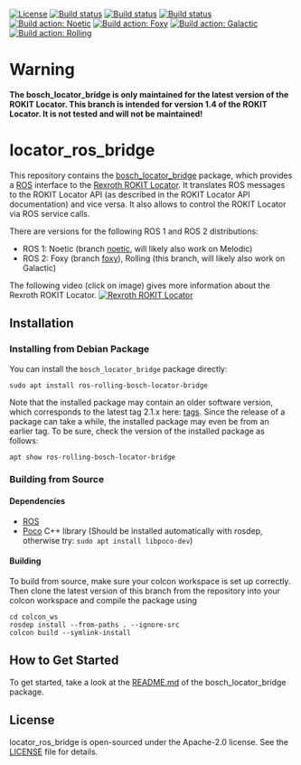 [![License](https://img.shields.io/badge/License-Apache%202-blue.svg)](LICENSE)
[![Build status](http://build.ros.org/job/Ndev__locator_ros_bridge__ubuntu_focal_amd64/badge/icon?subject=Build%20farm%3A%20Noetic)](http://build.ros.org/job/Ndev__locator_ros_bridge__ubuntu_focal_amd64/)
[![Build status](http://build.ros2.org/job/Fdev__locator_ros_bridge__ubuntu_focal_amd64/badge/icon?subject=Build%20farm%3A%20Foxy)](http://build.ros2.org/job/Fdev__locator_ros_bridge__ubuntu_focal_amd64/)
[![Build status](http://build.ros2.org/job/Rdev__locator_ros_bridge__ubuntu_jammy_amd64/badge/icon?subject=Build%20farm%3A%20Rolling)](http://build.ros2.org/job/Rdev__locator_ros_bridge__ubuntu_jammy_amd64/)
[![Build action: Noetic](https://github.com/boschglobal/locator_ros_bridge/actions/workflows/build_noetic.yml/badge.svg?branch=noetic)](https://github.com/boschglobal/locator_ros_bridge/actions/workflows/build_noetic.yml)
[![Build action: Foxy](https://github.com/boschglobal/locator_ros_bridge/actions/workflows/build_foxy.yml/badge.svg?branch=foxy)](https://github.com/boschglobal/locator_ros_bridge/actions/workflows/build_foxy.yml)
[![Build action: Galactic](https://github.com/boschglobal/locator_ros_bridge/actions/workflows/build_galactic.yml/badge.svg?branch=main)](https://github.com/boschglobal/locator_ros_bridge/actions/workflows/build_galactic.yml)
[![Build action: Rolling](https://github.com/boschglobal/locator_ros_bridge/actions/workflows/build_rolling.yml/badge.svg?branch=main)](https://github.com/boschglobal/locator_ros_bridge/actions/workflows/build_rolling.yml)

# **Warning**

**The bosch_locator_bridge is only maintained for the latest version of the ROKIT Locator. This branch is intended for version 1.4 of the ROKIT Locator. It is not tested and will not be maintained!**

# locator_ros_bridge

This repository contains the [bosch_locator_bridge](bosch_locator_bridge) package, which provides a [ROS] interface to the [Rexroth ROKIT Locator].
It translates ROS messages to the ROKIT Locator API (as described in the ROKIT Locator API documentation) and vice versa.
It also allows to control the ROKIT Locator via ROS service calls.

There are versions for the following ROS 1 and ROS 2 distributions:
* ROS 1: Noetic (branch [noetic](../../tree/noetic), will likely also work on Melodic)
* ROS 2: Foxy (branch [foxy](../../tree/foxy)), Rolling (this branch, will likely also work on Galactic)

The following video (click on image) gives more information about the Rexroth ROKIT Locator.
[![Rexroth ROKIT Locator](https://dc-mkt-prod.cloud.bosch.tech/xrm/media/global/product_group_1/components_for_mobile_robotics/components-for-mobile-robotics-stage_1280x720.jpg)](https://www.youtube.com/watch?v=g6SIUlXn9Bk)

## Installation

### Installing from Debian Package

You can install the `bosch_locator_bridge` package directly:

    sudo apt install ros-rolling-bosch-locator-bridge

Note that the installed package may contain an older software version, which corresponds to the latest tag 2.1.x here: [tags].
Since the release of a package can take a while, the installed package may even be from an earlier tag.
To be sure, check the version of the installed package as follows:

    apt show ros-rolling-bosch-locator-bridge

### Building from Source

#### Dependencies

- [ROS]
- [Poco] C++ library (Should be installed automatically with rosdep, otherwise try: ```sudo apt install libpoco-dev```)

#### Building

To build from source, make sure your colcon workspace is set up correctly. Then clone the latest version of this branch from the repository into your colcon workspace and compile the package using

    cd colcon_ws
    rosdep install --from-paths . --ignore-src
    colcon build --symlink-install

## How to Get Started

To get started, take a look at the [README.md](bosch_locator_bridge/README.md) of the bosch_locator_bridge package.

## License

locator_ros_bridge is open-sourced under the Apache-2.0 license. See the [LICENSE](LICENSE) file for details.


[ROS]: https://www.ros.org/
[Poco]: https://pocoproject.org/
[Rexroth ROKIT Locator]: https://www.boschrexroth.com/en/xc/products/product-groups/components-for-mobile-robotics/index
[tags]: https://github.com/boschglobal/locator_ros_bridge/tags

